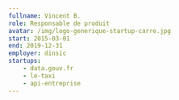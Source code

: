 ```yaml
---
fullname: Vincent B.
role: Responsable de produit
avatar: /img/logo-generique-startup-carre.jpg
start: 2015-03-01
end: 2019-12-31
employer: dinsic
startups:
    - data.gouv.fr
    - le-taxi
    - api-entreprise
---
```

